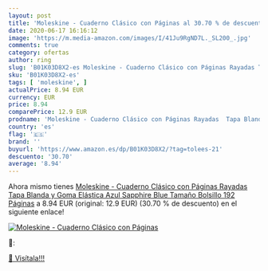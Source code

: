 ```yaml
---
layout: post
title: 'Moleskine - Cuaderno Clásico con Páginas al 30.70 % de descuento'
date: 2020-06-17 16:16:12
image: 'https://m.media-amazon.com/images/I/41Ju9RgND7L._SL200_.jpg'
comments: true
category: ofertas
author: ring
slug: 'B01K03D8X2-es Moleskine - Cuaderno Clásico con Páginas Rayadas Tapa...'
sku: 'B01K03D8X2-es'
tags: [ 'moleskine', ]
actualPrice: 8.94 EUR
currency: EUR
price: 8.94
comparePrice: 12.9 EUR
prodname: 'Moleskine - Cuaderno Clásico con Páginas Rayadas  Tapa Blanda y Goma Elástica  Azul  Sapphire Blue   Tamaño Bolsillo  192 Páginas'
country: 'es'
flag: '🇪🇸'
brand: ''
buyurl: 'https://www.amazon.es/dp/B01K03D8X2/?tag=tolees-21'
descuento: '30.70'
average: '8.94'
---
```


Ahora mismo tienes [Moleskine - Cuaderno Clásico con Páginas Rayadas  Tapa Blanda y Goma Elástica  Azul  Sapphire Blue   Tamaño Bolsillo  192 Páginas](https://www.amazon.es/dp/B01K03D8X2/?tag=tolees-21) a 8.94 EUR (original: 12.9 EUR) (30.70 %  de descuento) en el siguiente enlace!

[![Moleskine - Cuaderno Clásico con Páginas](https://m.media-amazon.com/images/I/41Ju9RgND7L._SL200_.jpg)](https://www.amazon.es/dp/B01K03D8X2/?tag=tolees-21)

🔎:


[🛒 Visítala!!!](https://www.amazon.es/dp/B01K03D8X2/?tag=tolees-21)
